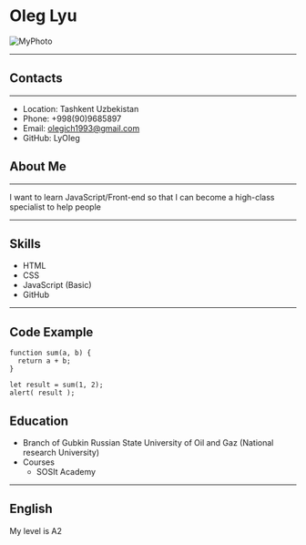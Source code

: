 # Oleg Lyu
![MyPhoto](/projects/MY.jpg "MYPhoto")
***
## Contacts
***
* Location: Tashkent Uzbekistan
* Phone: +998(90)9685897
* Email: olegich1993@gmail.com
* GitHub: LyOIeg
## About Me
***
I want to learn JavaScript/Front-end so that I can  become a high-class specialist to help people
***
## Skills

* HTML
* CSS
* JavaScript (Basic)
* GitHub
***
## Code Example

```
function sum(a, b) {
  return a + b;
}

let result = sum(1, 2);
alert( result ); 
```
## Education
* Branch of Gubkin Russian State University of Oil and Gaz (National research University)
* Courses
  + SOSIt Academy
***
## English
My level is A2  
